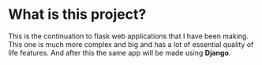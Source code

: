 # What is this project?
This is the continuation to flask web applications that I have been making. This one is much more complex and big and has a lot of essential quality of life features. And after this the same app will be made using __Django__.